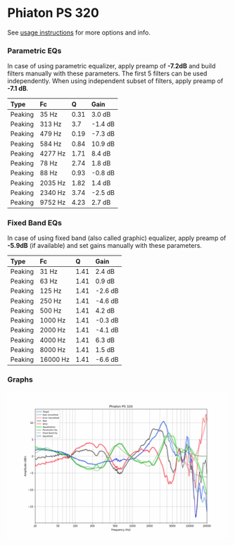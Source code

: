 # Phiaton PS 320
See [usage instructions](https://github.com/jaakkopasanen/AutoEq#usage) for more options and info.

### Parametric EQs
In case of using parametric equalizer, apply preamp of **-7.2dB** and build filters manually
with these parameters. The first 5 filters can be used independently.
When using independent subset of filters, apply preamp of **-7.1 dB**.

| Type    | Fc      |    Q | Gain    |
|:--------|:--------|:-----|:--------|
| Peaking | 35 Hz   | 0.31 | 3.0 dB  |
| Peaking | 313 Hz  | 3.7  | -1.4 dB |
| Peaking | 479 Hz  | 0.19 | -7.3 dB |
| Peaking | 584 Hz  | 0.84 | 10.9 dB |
| Peaking | 4277 Hz | 1.71 | 8.4 dB  |
| Peaking | 78 Hz   | 2.74 | 1.8 dB  |
| Peaking | 88 Hz   | 0.93 | -0.8 dB |
| Peaking | 2035 Hz | 1.82 | 1.4 dB  |
| Peaking | 2340 Hz | 3.74 | -2.5 dB |
| Peaking | 9752 Hz | 4.23 | 2.7 dB  |

### Fixed Band EQs
In case of using fixed band (also called graphic) equalizer, apply preamp of **-5.9dB**
(if available) and set gains manually with these parameters.

| Type    | Fc       |    Q | Gain    |
|:--------|:---------|:-----|:--------|
| Peaking | 31 Hz    | 1.41 | 2.4 dB  |
| Peaking | 63 Hz    | 1.41 | 0.9 dB  |
| Peaking | 125 Hz   | 1.41 | -2.6 dB |
| Peaking | 250 Hz   | 1.41 | -4.6 dB |
| Peaking | 500 Hz   | 1.41 | 4.2 dB  |
| Peaking | 1000 Hz  | 1.41 | -0.3 dB |
| Peaking | 2000 Hz  | 1.41 | -4.1 dB |
| Peaking | 4000 Hz  | 1.41 | 6.3 dB  |
| Peaking | 8000 Hz  | 1.41 | 1.5 dB  |
| Peaking | 16000 Hz | 1.41 | -6.6 dB |

### Graphs
![](./Phiaton%20PS%20320.png)